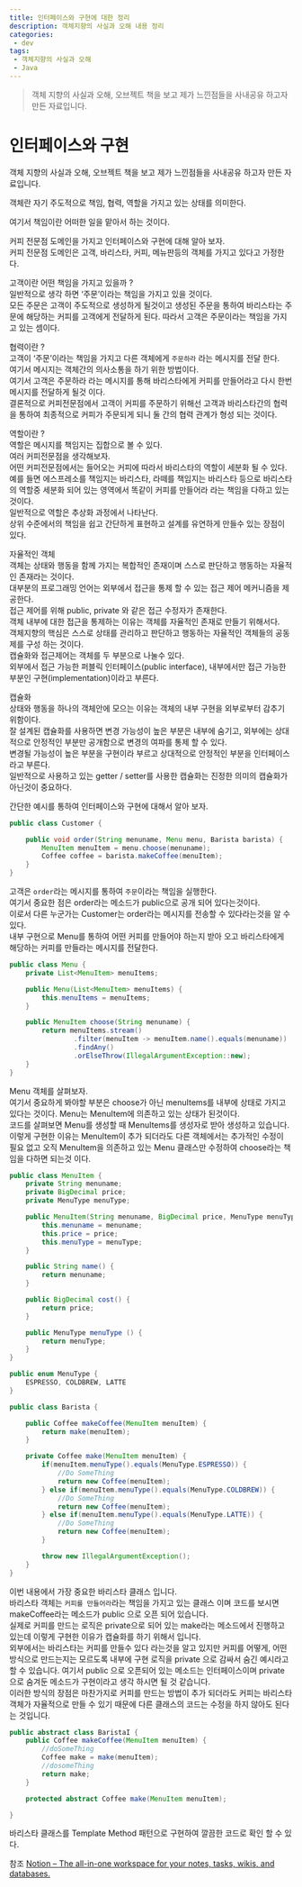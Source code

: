 ```yaml
---
title: 인터페이스와 구현에 대한 정리
description: 객체지향의 사실과 오해 내용 정리
categories:
 - dev
tags:
 - 객체지향의 사실과 오해
 - Java
---
```

> 객체 지향의 사실과 오해, 오브젝트 책을 보고 제가 느낀점들을 사내공유 하고자 만든 자료입니다.  

# 인터페이스와 구현
객체 지향의 사실과 오해, 오브젝트 책을 보고 제가 느낀점들을 사내공유 하고자 만든 자료입니다.  

객체란 자기 주도적으로 책임, 협력, 역할을 가지고 있는 상태를 의미한다.   

여기서 책임이란 어떠한 일을 맡아서 하는 것이다.  

커피 전문점 도메인을 가지고 인터페이스와 구현에 대해 알아 보자.  
커피 전문점 도메인은 고객, 바리스타, 커피, 메뉴판등의 객체를 가지고 있다고 가정한다.

고객이란 어떤 책임을 가지고 있을까 ?  
일반적으로 생각 하면 ‘주문’이라는 책임을 가지고 있을 것이다.  
모든 주문은 고객이 주도적으로 생성하게 될것이고 생성된 주문을 통하여 바리스타는 주문에 해당하는 커피를
고객에게 전달하게 된다. 따라서 고객은 주문이라는 책임을 가지고 있는 셈이다.

협력이란 ?   
고객이 ‘주문’이라는 책임을 가지고 다른 객체에게 `주문하라` 라는 메시지를 전달 한다.  
여기서 메시지는 객체간의 의사소통을 하기 위한 방법이다.   
여기서 고객은 주문하라 라는 메시지를 통해 바리스타에게 커피를 만들어라고 다시 한번 메시지를 전달하게 될것 이다.  
결론적으로 커피전문점에서 고객이 커피를 주문하기 위해선 고객과 바리스타간의 협력을 통하여 최종적으로 커피가 주문되게 되니 둘 간의 협력 관계가 형성 되는 것이다.

역할이란 ?   
역할은 메시지를 책임지는 집합으로 볼 수 있다.   
여러 커피전문점을 생각해보자.   
어떤 커피전문점에서는 들어오는 커피에 따라서 바리스타의 역할이 세분화 될 수 있다.  
예를 들면 에스프레소를 책임지는 바리스타, 라떼를 책임지는 바리스타 등으로 바리스타의 역할중 세분화 되어 있는 영역에서 똑같이 커피를 만들어라 라는 책임을 다하고 있는것이다.  
일반적으로 역할은 추상화 과정에서 나타난다.  
상위 수준에서의 책임을 쉽고 간단하게 표현하고 설계를 유연하게 만들수 있는 장점이 있다.

자율적인 객체  
객체는 상태와 행동을 함께 가지는 복합적인 존재이며 스스로 판단하고 행동하는 자율적인 존재라는 것이다.   
대부분의 프로그래밍 언어는 외부에서 접근을 통제 할 수 있는 접근 제어 메커니즘을 제공한다.   
접근 제어를 위해  public, private 와 같은 접근 수정자가 존재한다.  
객체 내부에 대한 접근을 통제하는 이유는 객체를 자율적인 존재로 만들기 위해서다.   
객체지향의 핵심은 스스로 상태를 관리하고 판단하고 행동하는 자율적인 객체들의 공동제를 구성 하는 것이다.  
캡슐화와 접근제어는 객체를 두 부분으로 나눌수 있다.   
외부에서 접근 가능한 퍼블릭 인터페이스(public interface), 내부에서만 접근 가능한 부분인 구현(implementation)이라고 부른다. 

캡슐화  
상태와 행동을 하나의 객체안에 모으는 이유는 객체의 내부 구현을 외부로부터 감추기 위함이다.  
잘 설계된 캡슐화를 사용하면 변경 가능성이 높은 부분은 내부에 숨기고, 외부에는 상대적으로 안정적인 부분만 공개함으로 변경의 여파를 통제 할 수 있다.  
변경될 가능성이 높은 부분을 구현이라 부르고 상대적으로 안정적인 부분을 인터페이스라고 부른다.  
일반적으로 사용하고 있는 getter / setter를 사용한 캡슐화는 진정한 의미의 캡슐화가 아닌것이 중요하다.

간단한 예시를 통하여 인터페이스와 구현에 대해서 알아 보자.

```java
public class Customer {

    public void order(String menuname, Menu menu, Barista barista) {
        MenuItem menuItem = menu.choose(menuname);
        Coffee coffee = barista.makeCoffee(menuItem);
    }
}
```
고객은 `order`라는 메시지를 통하여 `주문`이라는 책임을 실행한다.  
여기서 중요한 점은 order라는 메소드가 public으로 공개 되어 있다는것이다.  
이로서 다른 누군가는 Customer는 order라는 메시지를 전송할 수 있다라는것을 알 수 있다.  
내부 구현으로 Menu를 통하여 어떤 커피를 만들어야 하는지 받아 오고 바리스타에게 해당하는 커피를 만들라는 메시지를 전달한다.

```java
public class Menu {
    private List<MenuItem> menuItems;

    public Menu(List<MenuItem> menuItems) {
        this.menuItems = menuItems;
    }

    public MenuItem choose(String menuname) {
        return menuItems.stream()
                .filter(menuItem -> menuItem.name().equals(menuname))
                .findAny()
                .orElseThrow(IllegalArgumentException::new);
    }
}
```
Menu 객체를 살펴보자.  
여기서 중요하게 봐야할 부분은 choose가 아닌 menuItems를 내부에 상태로 가지고 있다는 것이다. 
Menu는 MenuItem에 의존하고 있는 상태가 된것이다.   
코드를 살펴보면 Menu를 생성할 때 MenuItems를 생성자로 받아 생성하고 있습니다.  
이렇게 구현한 이유는 MenuItem이 추가 되더라도 다른 객체에서는 추가적인 수정이 필요 없고 오직 MenuItem을 의존하고 있는 Menu 클래스만 수정하여 choose라는 책임을 다하면 되는것 이다. 

```java
public class MenuItem {
    private String menuname;
    private BigDecimal price;
    private MenuType menuType;

    public MenuItem(String menuname, BigDecimal price, MenuType menuType) {
        this.menuname = menuname;
        this.price = price;
        this.menuType = menuType;
    }

    public String name() {
        return menuname;
    }

    public BigDecimal cost() {
        return price;
    }

    public MenuType menuType () {
        return menuType;
    }
}
```

```java
public enum MenuType {
    ESPRESSO, COLDBREW, LATTE
}
```

```java
public class Barista {

    public Coffee makeCoffee(MenuItem menuItem) {
        return make(menuItem);
    }

    private Coffee make(MenuItem menuItem) {
        if(menuItem.menuType().equals(MenuType.ESPRESSO)) {
            //Do SomeThing
            return new Coffee(menuItem);
        } else if(menuItem.menuType().equals(MenuType.COLDBREW)) {
            //Do SomeThing
            return new Coffee(menuItem);
        } else if(menuItem.menuType().equals(MenuType.LATTE)) {
            //Do SomeThing
            return new Coffee(menuItem);
        }

        throw new IllegalArgumentException();
    }
}
```
이번 내용에서 가장 중요한 바리스타 클래스 입니다.   
바리스타 객체는 `커피를 만들어라`라는 책임을 가지고 있는 클래스 이며 코드를 보시면 makeCoffee라는 메소드가 public 으로 오픈 되어 있습니다.   
실제로 커피를 만드는 로직은 private으로 되어 있는 make라는 메소드에서 진행하고 있는데 이렇게 구현한 이유가 캡슐화를 하기 위해서 입니다.   
외부에서는 바리스타는 커피를 만들수 있다 라는것을 알고 있지만 커피를 어떻게, 어떤 방식으로 만드는지는 모르도록 내부에 구현 로직을 private 으로 감싸서 숨긴 예시라고 할 수 있습니다.
여기서 public 으로 오픈되어 있는 메소드는 인터페이스이며 private 으로 숨겨둔 메소드가 구현이라고 생각 하시면 될 것 같습니다.  
이러한 방식의 장점은 마찬가지로 커피를 만드는 방법이 추가 되더라도 커피는 바리스타 객체가 자율적으로 만들 수 있기 때문에 다른 클래스의 코드는 수정을 하지 않아도 된다는 것입니다. 

```java
public abstract class BaristaI {
    public Coffee makeCoffee(MenuItem menuItem) {
        //doSomeThing
        Coffee make = make(menuItem);
        //dosomeThing
        return make;
    }

    protected abstract Coffee make(MenuItem menuItem);

}
```

바리스타 클래스를 Template Method 패턴으로 구현하여 깔끔한 코드로 확인 할 수 있다.

참조
[Notion – The all-in-one workspace for your notes, tasks, wikis, and databases.](https://www.notion.so/3-68823e689c7c4b88891303261af1d333)
